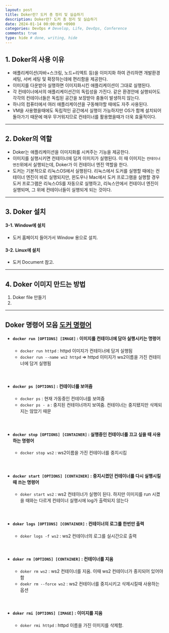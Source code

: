 ```yaml
---
layout: post
title: Doker란? 도커 총 정리 및 실습하기
description: Doker란? 도커 총 정리 및 실습하기
date: 2024-01-14 00:00:00 +0900
categories: DevOps # Develop, Life, DevOps, Conference
comments: true
type: hide # done, writing, hide
---
```


## 1. Doker의 사용 이유

- 애플리케이션(자바+스크링, 노드+리엑트 등)을 이미지화 하여 관리하면 개발환경 세팅, 서버 세팅 및 확장하는데에 편리함을 제공한다.
- 이미지를 다운받아 실행하면 이미지화시킨 애플리케이션이 그대로 실행된다.
- 각 컨테이너에서의 애플리케이션간의 독립성을 가진다. 같은 환경안에 실행되어도 각각의 컨테이너들은 독립된 공간을 보장받아 충돌이 발생하지 않는다.
- 하나의 컴퓨터에서 여러 애플리케이션을 구동해야할 때에도 자주 사용된다.
- VM을 사용했을때에도 독립적인 공간에서 실행이 가능하지만 OS가 함께 설치되어 돌아가기 때문에 매우 무거워지므로 컨테이너를 활용했을때가 더욱 효율적이다.

---

## 2. Doker의 역할

- Doker는 애플리케이션을 이미지화를 시켜주는 기능을 제공한다.
- 이미지를 실행시키면 컨테이너에 담겨 이미지가 실행된다. 이 때 이미지는 `컨테이너 엔진`위에서 실행되는데, Doker가 이 컨테이너 엔진 역할을 한다.
- 도커는 기본적으로 리눅스OS에서 실행된다. 리눅스에서 도커를 실행할 때에는 컨테이너 엔진이 바로 실행되지만, 윈도우나 Mac에서 도커 프로그램을 실행할 경우 도커 프로그램은 리눅스OS를 자동으로 실행하고, 리눅스안에서 컨테이너 엔진이 실행되며, 그 위에 컨테이너들이 실행되게 되는 것이다.

---

## 3. Doker 설치

#### 3-1. Window에 설치

- 도커 홈페이지 들어가서 Window 용으로 설치.

#### 3-2. Linux에 설치

- 도커 Document 참고.

---

## 4. Doker 이미지 만드는 방법

1. Doker file 만들기
2.

---

## Doker 명령어 모음 [도커 명령어](https://www.yalco.kr/36_docker/)

- #### `docker run [OPTIONS] [IMAGE]` : 이미지를 컨테이너에 담아 실행시키는 명령어

  - `docker run httpd` : httpd 이미지가 컨테이너에 담겨 실행됨
  - `docker run --name ws2 httpd` => httpd 이미지가 ws2이름을 가진 컨테이너에 담겨 실행됨
    <br><br><br>

- #### `docker ps [OPTIONS]` : 컨테이너를 보여줌

  - `docker ps` : 현재 가동중인 컨테이너를 보여줌
  - `docker ps - a` : 중지된 컨테이너까지 보여줌. 컨테이너는 중지됐지만 삭제되지는 않았기 때문
    <br><br><br>

- #### `docker stop [OPTIONS] [CONTAINER]` : 실행중인 컨테이너를 끄고 싶을 때 사용하는 명령어

  - `docker stop ws2` : ws2이름을 가진 컨테이너를 중지시킴
    <br><br><br>

- #### `docker start [OPTIONS] [CONTAINER]` : 중지시켰던 컨테이너를 다시 실행시킬 때 쓰는 명령어

  - `doker start ws2` : ws2 컨테이너가 실행이 된다. 하지만 이미지를 run 시켰을 때와는 다르게 컨테이너 실행시에 log가 출력되지 않는다
    <br><br><br>

- #### `doker logs [OPTIONS] [CONTAINER]` : 컨테이너의 로그를 한번만 출력
  - `doker logs -f ws2` : ws2 컨테이너의 로그를 실시간으로 출력
    <br><br><br>
- #### `doker rm [OPTIONS] [CONTAINER]` : 컨테이너를 지움
  - `doker rm ws2` : ws2 컨테이너를 지움. 이때 ws2 컨테이너가 중지되어 있어야 함
  - `doekr rm --force ws2` : ws2 컨테이너를 중지시키고 삭제시킬때 사용하는 옵션
    <br><br><br>
- #### `doker rmi [OPTIONS] [IMAGE]` : 이미지를 지움
  - `doker rmi httpd` : httpd 이름을 가진 이미지를 삭제함.
